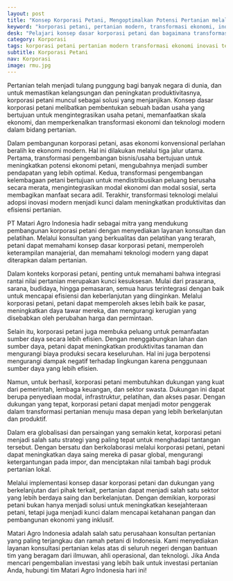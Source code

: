 ```yaml
---
layout: post
title: "Konsep Korporasi Petani, Mengoptimalkan Potensi Pertanian melalui Transformasi Ekonomi dan Teknologi"
keyword: "korporasi petani, pertanian modern, transformasi ekonomi, inovasi teknologi, pengembangan kelembagaan petani"
desk: "Pelajari konsep dasar korporasi petani dan bagaimana transformasi ekonomi dan teknologi dapat mengoptimalkan potensi pertanian. Temukan bagaimana PT Matari Agro Indonesia mendukung korporasi petani melalui layanan konsultan dan pelatihan"
category: Korporasi
tags: korporasi petani pertanian modern transformasi ekonomi inovasi teknologi
subtitle: Korporasi Petani
nav: Korporasi
image: rmu.jpg
---
```


Pertanian telah menjadi tulang punggung bagi banyak negara di dunia, dan untuk memastikan kelangsungan dan peningkatan produktivitasnya, korporasi petani muncul sebagai solusi yang menjanjikan. Konsep dasar korporasi petani melibatkan pembentukan sebuah badan usaha yang bertujuan untuk mengintegrasikan usaha petani, memanfaatkan skala ekonomi, dan memperkenalkan transformasi ekonomi dan teknologi modern dalam bidang pertanian.

Dalam pembangunan korporasi petani, asas ekonomi konvensional perlahan beralih ke ekonomi modern. Hal ini dilakukan melalui tiga jalur utama. Pertama, transformasi pengembangan bisnis/usaha bertujuan untuk meningkatkan potensi ekonomi petani, mengubahnya menjadi sumber pendapatan yang lebih optimal. Kedua, transformasi pengembangan kelembagaan petani bertujuan untuk mendistribusikan peluang berusaha secara merata, mengintegrasikan modal ekonomi dan modal sosial, serta membagikan manfaat secara adil. Terakhir, transformasi teknologi melalui adopsi inovasi modern menjadi kunci dalam meningkatkan produktivitas dan efisiensi pertanian.

PT Matari Agro Indonesia hadir sebagai mitra yang mendukung pembangunan korporasi petani dengan menyediakan layanan konsultan dan pelatihan. Melalui konsultan yang berkualitas dan pelatihan yang terarah, petani dapat memahami konsep dasar korporasi petani, memperoleh keterampilan manajerial, dan memahami teknologi modern yang dapat diterapkan dalam pertanian.

Dalam konteks korporasi petani, penting untuk memahami bahwa integrasi rantai nilai pertanian merupakan kunci kesuksesan. Mulai dari prasarana, sarana, budidaya, hingga pemasaran, semua harus terintegrasi dengan baik untuk mencapai efisiensi dan keberlanjutan yang diinginkan. Melalui korporasi petani, petani dapat memperoleh akses lebih baik ke pasar, meningkatkan daya tawar mereka, dan mengurangi kerugian yang disebabkan oleh perubahan harga dan permintaan.

Selain itu, korporasi petani juga membuka peluang untuk pemanfaatan sumber daya secara lebih efisien. Dengan menggabungkan lahan dan sumber daya, petani dapat meningkatkan produktivitas tanaman dan mengurangi biaya produksi secara keseluruhan. Hal ini juga berpotensi mengurangi dampak negatif terhadap lingkungan karena penggunaan sumber daya yang lebih efisien.

Namun, untuk berhasil, korporasi petani membutuhkan dukungan yang kuat dari pemerintah, lembaga keuangan, dan sektor swasta. Dukungan ini dapat berupa penyediaan modal, infrastruktur, pelatihan, dan akses pasar. Dengan dukungan yang tepat, korporasi petani dapat menjadi motor penggerak dalam transformasi pertanian menuju masa depan yang lebih berkelanjutan dan produktif.

Dalam era globalisasi dan persaingan yang semakin ketat, korporasi petani menjadi salah satu strategi yang paling tepat untuk menghadapi tantangan tersebut. Dengan bersatu dan berkolaborasi melalui korporasi petani, petani dapat meningkatkan daya saing mereka di pasar global, mengurangi ketergantungan pada impor, dan menciptakan nilai tambah bagi produk pertanian lokal.

Melalui implementasi konsep dasar korporasi petani dan dukungan yang berkelanjutan dari pihak terkait, pertanian dapat menjadi salah satu sektor yang lebih berdaya saing dan berkelanjutan. Dengan demikian, korporasi petani bukan hanya menjadi solusi untuk meningkatkan kesejahteraan petani, tetapi juga menjadi kunci dalam mencapai ketahanan pangan dan pembangunan ekonomi yang inklusif.

Matari Agro Indonesia adalah salah satu perusahaan konsultan pertanian yang paling terjangkau dan ramah petani di Indonesia. Kami menyediakan layanan konsultasi pertanian kelas atas di seluruh negeri dengan bantuan tim yang beragam dari ilmuwan, ahli operasional, dan teknologi. Jika Anda mencari pengembalian investasi yang lebih baik untuk investasi pertanian Anda, hubungi tim Matari Agro Indonesia hari ini!

